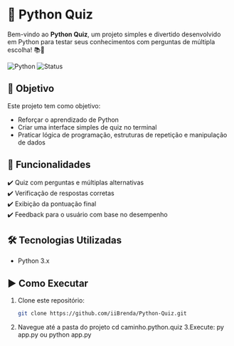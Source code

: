 # 🧠 Python Quiz

Bem-vindo ao **Python Quiz**, um projeto simples e divertido desenvolvido em Python para testar seus conhecimentos com perguntas de múltipla escolha! 📚🐍

![Python](https://img.shields.io/badge/Made%20with-Python-blue?logo=python&style=flat-square)
![Status](https://img.shields.io/badge/status-em%20desenvolvimento-yellow?style=flat-square)

## 🎯 Objetivo

Este projeto tem como objetivo:
- Reforçar o aprendizado de Python
- Criar uma interface simples de quiz no terminal
- Praticar lógica de programação, estruturas de repetição e manipulação de dados

## 📌 Funcionalidades

✔️ Quiz com perguntas e múltiplas alternativas  
✔️ Verificação de respostas corretas  
✔️ Exibição da pontuação final  
✔️ Feedback para o usuário com base no desempenho

## 🛠️ Tecnologias Utilizadas

- Python 3.x

## ▶️ Como Executar

1. Clone este repositório:
   ```bash
   git clone https://github.com/iiBrenda/Python-Quiz.git
2.	Navegue até a pasta do projeto
   cd caminho.python.quiz
3.Execute:
    py app.py ou python app.py

   
